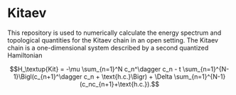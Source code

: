 # Kitaev

This repository is used to numerically calculate the energy spectrum and topological quantities for the Kitaev chain in an open setting. The Kitaev chain is a one-dimensional system described by a second quantized Hamiltonian 

$$H_\textup{Kit} = -\mu \sum_{n=1}^N c_n^\dagger c_n - t \sum_{n=1}^{N-1}\Bigl(c_{n+1}^\dagger c_n + \text{h.c.}\Bigr) + \Delta \sum_{n=1}^{N-1} (c_nc_{n+1}+\text{h.c.}).$$

